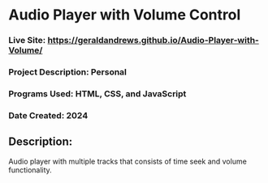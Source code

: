 # Audio Player with Volume Control
### Live Site: https://geraldandrews.github.io/Audio-Player-with-Volume/

### Project Description: Personal
### Programs Used: HTML, CSS, and JavaScript
### Date Created: 2024

## Description: 
Audio player with multiple tracks that consists of time seek and volume functionality.
